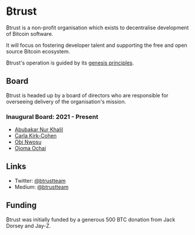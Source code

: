 # ₿trust

₿trust is a non-profit organisation which exists to decentralise development of Bitcoin software. 

It will focus on fostering developer talent and supporting the free and open source Bitcoin ecosystem.

₿trust's operation is guided by its [genesis principles](https://github.com/btrustteam/board-book/blob/main/vision/genesis_principles.md).

## Board
₿trust is headed up by a board of directors who are responsible for overseeing delivery of the organisation's mission. 

### Inaugural Board: 2021 - Present 
- [Abubakar Nur Khalil](https://twitter.com/ihate1999)
- [Carla Kirk-Cohen](https://twitter.com/actuallyCarlaKC)
- [Obi Nwosu](https://twitter.com/obi)
- [Ojoma Ochai](https://twitter.com/ojomaochai)

## Links
- Twitter: [@btrustteam](https://twitter.com/btrustteam)
- Medium: [@btrustteam](https://medium.com/@btrustteam)

## Funding
₿trust was initially funded by a generous 500 BTC donation from Jack Dorsey and Jay-Z. 
